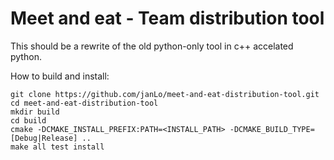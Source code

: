 # Meet and eat - Team distribution tool

This should be a rewrite of the old python-only tool in c++ accelated python.

How to build and install:

    git clone https://github.com/janLo/meet-and-eat-distribution-tool.git
    cd meet-and-eat-distribution-tool
    mkdir build
    cd build
    cmake -DCMAKE_INSTALL_PREFIX:PATH=<INSTALL_PATH> -DCMAKE_BUILD_TYPE=[Debug|Release] ..
    make all test install

